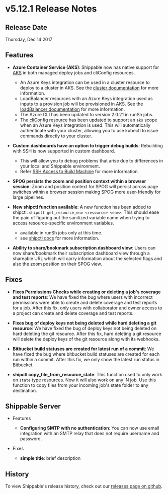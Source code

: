 # v5.12.1 Release Notes

## Release Date
Thursday, Dec 14 2017

## Features
  - **Azure Container Service (AKS)**: Shippable now has native support for [AKS](https://azure.microsoft.com/en-us/services/container-service/) in both managed deploy jobs and cliConfig resources.
      - An Azure Keys integration can be used in a cluster resource to deploy to a cluster in AKS.  See the [cluster documentation](http://docs.shippable.com/platform/workflow/resource/cluster/) for more information.
      - LoadBalancer resources with an Azure Keys integration used as inputs to a provision job will be provisioned in AKS.  See the [loadBalancer documentation](http://docs.shippable.com/platform/workflow/resource/loadbalancer/) for more information.
      - The Azure CLI has been updated to version 2.0.21 in runSh jobs.
      - The [cliConfig resource](http://docs.shippable.com/platform/workflow/resource/cliConfig/) has been updated to support an `aks` scope when an Azure Keys integration is used.  This will automatically authenticate with your cluster, allowing you to use kubectl to issue commands directly to your cluster.

  - **Custom dashboards have an option to trigger debug builds**: Rebuilding with SSH is now supported in custom dashboard.
      - This will allow you to debug problems that arise due to differences in your local and Shippable environment.
      - Refer [SSH Access to Build Machine](http://docs.shippable.com/ci/ssh-access/#which-subscriptions-can-debug?) for more information.

  - **SPOG persists the zoom and position context within a browser session**: Zoom and position context for SPOG will persist across page switches within a browser session making SPOG more user-friendly for large pipelines.

  - **New shipctl function available**: A new function has been added to shipctl. `shipctl get_resource_env <resource> <env>`.  This should ease the pain of figuring out the sanitized variable name when trying to access resource-specific environment variables.
      - available in runSh jobs only at this time.
      - see [shipctl docs](http://docs.shippable.com/platform/tutorial/workflow/using-shipctl/) for more information.

  - **Ability to share/bookmark subscription dashboard view**: Users can now share/bookmark their subscription dashboard view through a shareable URL which will carry information about the selected flags and also the zoom position on their SPOG view.

## Fixes
  - **Fixes Permissions Checks while creating or deleting a job's coverage and test reports**: We have fixed the bug where users with incorrect permissions were able to create and delete coverage and test reports for a job. After this fix, only users with collaborator and owner access to a project can create and delete coverage and test reports.

  - **Fixes bug of deploy keys not being deleted while hard deleting a git resource**: We have fixed the bug of deploy keys not being deleted on hard deleting the git resource. After this fix, hard deleting a git resource will delete the deploy keys of the git resource along with its webhooks.

  - **Bitbucket build statuses are created for latest run of a commit**: We have fixed the bug where bitbucket build statuses are created for each run within a commit. After this fix, we only show the latest run status in Bitbucket.

  - **shipctl copy_file_from_resource_state**: This function used to only work on `state` type resources.  Now it will also work on any IN job.  Use this function to copy files from your incoming job's state folder to any destination.

## Shippable Server

  - Features
      - **Configuring SMTP with no authentication**: You can now use email integration with an SMTP relay that does not require username and password.

  - Fixes
      - **simple title**: brief description

## History

To view Shippable's release history, check out our [releases page on github](https://github.com/Shippable/admiral/releases).
